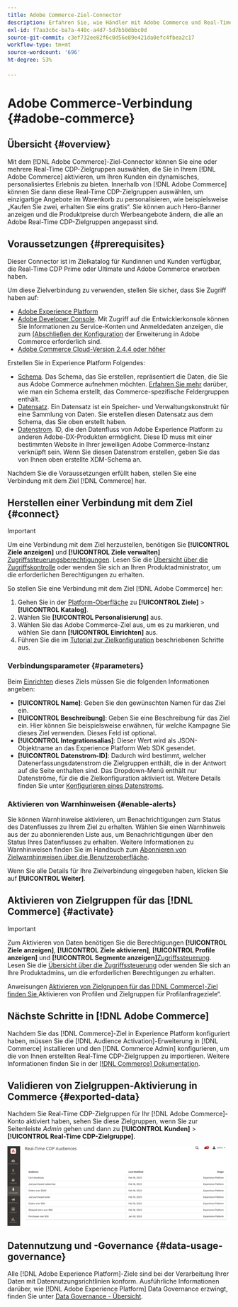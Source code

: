 ```yaml
---
title: Adobe Commerce-Ziel-Connector
description: Erfahren Sie, wie Händler mit Adobe Commerce und Real-Time CDP das Einkaufserlebnis personalisieren können, indem sie hochrelevante Site-Inhalte und Sonderangebote bereitstellen, die auf in Real-Time CDP erstellte und verwaltete Zielgruppen zugeschnitten sind.
exl-id: f7aa3c6c-ba7a-440c-a4d7-5d7b50dbbc0d
source-git-commit: c3ef732ee82f6c0d56e89e421da0efc4fbea2c17
workflow-type: tm+mt
source-wordcount: '696'
ht-degree: 53%

---
```


# Adobe Commerce-Verbindung {#adobe-commerce}

## Übersicht {#overview}

Mit dem [!DNL Adobe Commerce]-Ziel-Connector können Sie eine oder mehrere Real-Time CDP-Zielgruppen auswählen, die Sie in Ihrem [!DNL Adobe Commerce] aktivieren, um Ihren Kunden ein dynamisches, personalisiertes Erlebnis zu bieten. Innerhalb von [!DNL Adobe Commerce] können Sie dann diese Real-Time CDP-Zielgruppen auswählen, um einzigartige Angebote im Warenkorb zu personalisieren, wie beispielsweise „Kaufen Sie zwei, erhalten Sie eins gratis“. Sie können auch Hero-Banner anzeigen und die Produktpreise durch Werbeangebote ändern, die alle an Adobe Real-Time CDP-Zielgruppen angepasst sind.

## Voraussetzungen {#prerequisites}

Dieser Connector ist im Zielkatalog für Kundinnen und Kunden verfügbar, die Real-Time CDP Prime oder Ultimate und Adobe Commerce erworben haben.

Um diese Zielverbindung zu verwenden, stellen Sie sicher, dass Sie Zugriff haben auf:

- [Adobe Experience Platform](https://experience.adobe.com/)
- [Adobe Developer Console](https://developer.adobe.com/developer-console/docs/guides/getting-started/). Mit Zugriff auf die Entwicklerkonsole können Sie Informationen zu Service-Konten und Anmeldedaten anzeigen, die zum [ (Abschließen der Konfiguration](https://experienceleague.adobe.com/docs/commerce-admin/customers/customers-menu/audience-activation.html#configure-the-extension) der Erweiterung in Adobe Commerce erforderlich sind.
- [Adobe Commerce Cloud-Version 2.4.4 oder höher](https://business.adobe.com/de/products/magento/magento-commerce.html)

Erstellen Sie in Experience Platform Folgendes:

- [Schema](../../../xdm/schema/composition.md). Das Schema, das Sie erstellen, repräsentiert die Daten, die Sie aus Adobe Commerce aufnehmen möchten. [Erfahren Sie mehr](https://experienceleague.adobe.com/docs/commerce-merchant-services/data-connection/fundamentals/update-xdm.html) darüber, wie man ein Schema erstellt, das Commerce-spezifische Feldergruppen enthält.
- [Datensatz](../../../catalog/datasets/user-guide.md#create). Ein Datensatz ist ein Speicher- und Verwaltungskonstrukt für eine Sammlung von Daten. Sie erstellen diesen Datensatz aus dem Schema, das Sie oben erstellt haben.
- [Datenstrom](../../../datastreams/overview.md#create). ID, die den Datenfluss von Adobe Experience Platform zu anderen Adobe-DX-Produkten ermöglicht. Diese ID muss mit einer bestimmten Website in Ihrer jeweiligen Adobe Commerce-Instanz verknüpft sein. Wenn Sie diesen Datenstrom erstellen, geben Sie das von Ihnen oben erstellte XDM-Schema an.

Nachdem Sie die Voraussetzungen erfüllt haben, stellen Sie eine Verbindung mit dem Ziel [!DNL Commerce] her.

## Herstellen einer Verbindung mit dem Ziel {#connect}

>[!IMPORTANT]
> 
>Um eine Verbindung mit dem Ziel herzustellen, benötigen Sie **[!UICONTROL Ziele anzeigen]** und **[!UICONTROL Ziele verwalten]** [Zugriffssteuerungsberechtigungen](/help/access-control/home.md#permissions). Lesen Sie die [Übersicht über die Zugriffskontrolle](/help/access-control/ui/overview.md) oder wenden Sie sich an Ihren Produktadministrator, um die erforderlichen Berechtigungen zu erhalten.

So stellen Sie eine Verbindung mit dem Ziel [!DNL Adobe Commerce] her:

1. Gehen Sie in der [Platform-Oberfläche](https://experience.adobe.com/platform/) zu **[!UICONTROL Ziele]** > **[!UICONTROL Katalog]**.
1. Wählen Sie **[!UICONTROL Personalisierung]** aus.
1. Wählen Sie das Adobe Commerce-Ziel aus, um es zu markieren, und wählen Sie dann **[!UICONTROL Einrichten]** aus.
1. Führen Sie die im [Tutorial zur Zielkonfiguration](../../ui/connect-destination.md) beschriebenen Schritte aus.

### Verbindungsparameter {#parameters}

Beim [Einrichten](../../ui/connect-destination.md) dieses Ziels müssen Sie die folgenden Informationen angeben:

- **[!UICONTROL Name]**: Geben Sie den gewünschten Namen für das Ziel ein.
- **[!UICONTROL Beschreibung]**: Geben Sie eine Beschreibung für das Ziel ein. Hier können Sie beispielsweise erwähnen, für welche Kampagne Sie dieses Ziel verwenden. Dieses Feld ist optional.
- **[!UICONTROL Integrationsalias]**: Dieser Wert wird als JSON-Objektname an das Experience Platform Web SDK gesendet.
- **[!UICONTROL Datenstrom-ID]**: Dadurch wird bestimmt, welcher Datenerfassungsdatenstrom die Zielgruppen enthält, die in der Antwort auf die Seite enthalten sind. Das Dropdown-Menü enthält nur Datenströme, für die die Zielkonfiguration aktiviert ist. Weitere Details finden Sie unter [Konfigurieren eines Datenstroms](../../../datastreams/overview.md).

### Aktivieren von Warnhinweisen {#enable-alerts}

Sie können Warnhinweise aktivieren, um Benachrichtigungen zum Status des Datenflusses zu Ihrem Ziel zu erhalten. Wählen Sie einen Warnhinweis aus der zu abonnierenden Liste aus, um Benachrichtigungen über den Status Ihres Datenflusses zu erhalten. Weitere Informationen zu Warnhinweisen finden Sie im Handbuch zum [Abonnieren von Zielwarnhinweisen über die Benutzeroberfläche](../../ui/alerts.md).

Wenn Sie alle Details für Ihre Zielverbindung eingegeben haben, klicken Sie auf **[!UICONTROL Weiter]**.

## Aktivieren von Zielgruppen für das [!DNL Commerce] {#activate}

>[!IMPORTANT]
> 
>Zum Aktivieren von Daten benötigen Sie die Berechtigungen **[!UICONTROL Ziele anzeigen]**, **[!UICONTROL Ziele aktivieren]**, **[!UICONTROL Profile anzeigen]** und **[!UICONTROL Segmente anzeigen]**[Zugriffssteuerung](/help/access-control/home.md#permissions). Lesen Sie die [Übersicht über die Zugriffssteuerung](/help/access-control/ui/overview.md) oder wenden Sie sich an Ihre Produktadmins, um die erforderlichen Berechtigungen zu erhalten.

Anweisungen [ Aktivieren von Zielgruppen für das [!DNL Commerce]-Ziel finden Sie ](../../ui/activate-edge-personalization-destinations.md)Aktivieren von Profilen und Zielgruppen für Profilanfrageziele“.

## Nächste Schritte in [!DNL Adobe Commerce]

Nachdem Sie das [!DNL Commerce]-Ziel in Experience Platform konfiguriert haben, müssen Sie die [!DNL Audience Activation]-Erweiterung in [!DNL Commerce] installieren und den [!DNL Commerce Admin] konfigurieren, um die von Ihnen erstellten Real-Time CDP-Zielgruppen zu importieren. Weitere Informationen finden Sie in der [[!DNL Commerce] Dokumentation](https://experienceleague.adobe.com/docs/commerce-admin/customers/customers-menu/audience-activation.html).

## Validieren von Zielgruppen-Aktivierung in Commerce {#exported-data}

Nachdem Sie Real-Time CDP-Zielgruppen für Ihr [!DNL Adobe Commerce]-Konto aktiviert haben, sehen Sie diese Zielgruppen, wenn Sie zur Seitenleiste _Admin_ gehen und dann zu **[!UICONTROL Kunden]** > **[!UICONTROL Real-Time CDP-Zielgruppe]**.

![Real-Time CDP-Zielgruppen-Dashboard](../../assets/catalog/personalization/adobe-commerce/audience-library.png)

## Datennutzung und -Governance {#data-usage-governance}

Alle [!DNL Adobe Experience Platform]-Ziele sind bei der Verarbeitung Ihrer Daten mit Datennutzungsrichtlinien konform. Ausführliche Informationen darüber, wie [!DNL Adobe Experience Platform] Data Governance erzwingt, finden Sie unter [Data Governance - Übersicht](/help/data-governance/home.md).
